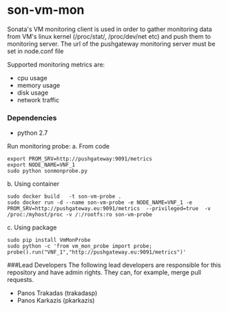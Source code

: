 # son-vm-mon 
Sonata's VM monitoring client is used in order to gather monitoring data from VM's linux kernel (/proc/stat/, /proc/dev/net etc) and push them to monitoring server. 
The url of the pushgateway monitoring server must be set in node.conf file 

Supported monitoring metrics are:
 * cpu usage
 * memory usage
 * disk usage 
 * network traffic

### Dependencies
 * python 2.7
 
Run monitoring probe:
a. From code
```
export PROM_SRV=http://pushgateway:9091/metrics
export NODE_NAME=VNF_1
sudo python sonmonprobe.py
```
b. Using container
```
sudo docker build   -t son-vm-probe .
sudo docker run -d --name son-vm-probe -e NODE_NAME=VNF_1 -e PROM_SRV=http://pushgateway.eu:9091/metrics  --privileged=true  -v /proc:/myhost/proc -v /:/rootfs:ro son-vm-probe
```
c. Using package
```
sudo pip install VmMonProbe
sudo python -c 'from vm_mon_probe import probe; probe().run("VNF_1","http://pushgateway.eu:9091/metrics")'
```

###Lead Developers
The following lead developers are responsible for this repository and have admin rights. They can, for example, merge pull requests.

 * Panos Trakadas (trakadasp)
 * Panos Karkazis (pkarkazis)
